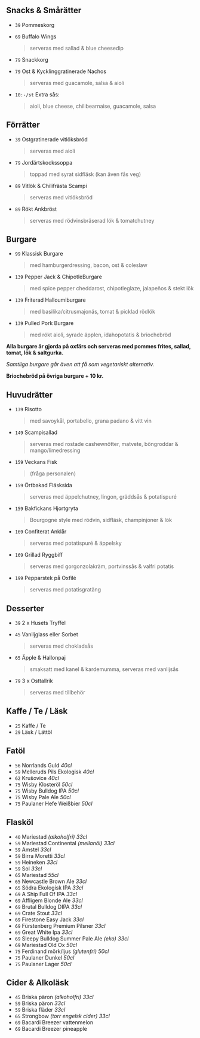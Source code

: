 
## Snacks & Smårätter

* `39` Pommeskorg

* `69` Buffalo Wings
  > serveras med sallad & blue cheesedip

* `79` Snackkorg

* `79` Ost & Kycklinggratinerade Nachos
  > serveras med guacamole, salsa & aioli

* `10:-/st` Extra sås:
  > aioli, blue cheese, chilibearnaise, guacamole, salsa


## Förrätter

* `39` Ostgratinerade vitlöksbröd
  > serveras med aioli

* `79` Jordärtskockssoppa
  > toppad med syrat sidfläsk (kan även fås veg)

* `89` Vitlök & Chilifrästa Scampi
  > serveras med vitlöksbröd

* `89` Rökt Ankbröst
  > serveras med rödvinsbräserad lök & tomatchutney


## Burgare

* `99` Klassisk Burgare
  > med hamburgerdressing, bacon, ost & coleslaw

* `139` Pepper Jack & ChipotleBurgare
  > med spice pepper cheddarost, chipotleglaze, jalapeños & stekt lök

* `139` Friterad Halloumiburgare
  > med basilika/citrusmajonäs, tomat & picklad rödlök

* `139` Pulled Pork Burgare
  > med rökt aioli, syrade äpplen, idahopotatis & briochebröd

**Alla burgare är gjorda på oxfärs och serveras med pommes frites, sallad, tomat, lök & saltgurka.**

*Samtliga burgare går även att få som vegetariskt alternativ.*

**Briochebröd på övriga burgare + 10 kr.**


## Huvudrätter

* `139` Risotto
  > med savoykål, portabello, grana padano & vitt vin

* `149` Scampisallad
  > serveras med rostade cashewnötter, matvete, böngroddar & mango/limedressing

* `159` Veckans Fisk
  > (fråga personalen)

* `159` Örtbakad Fläsksida
  > serveras med äppelchutney, lingon, gräddsås & potatispuré

* `159` Bakfickans Hjortgryta
  > Bourgogne style med rödvin, sidfläsk, champinjoner & lök

* `169` Confiterat Anklår
  > serveras med potatispuré & äppelsky

* `169` Grillad Ryggbiff
  > serveras med gorgonzolakräm, portvinssås & valfri potatis

* `199` Pepparstek på Oxfilé
  > serveras med potatisgratäng


## Desserter

* `39` 2 x Husets Tryffel

* `45` Vaniljglass eller Sorbet
  > serveras med chokladsås

* `65` Äpple & Hallonpaj
  > smaksatt med kanel & kardemumma, serveras med vanlijsås

* `79` 3 x Osttallrik
  > serveras med tillbehör


## Kaffe / Te / Läsk

* `25` Kaffe / Te
* `29` Läsk / Lättöl


## Fatöl

* `56` Norrlands Guld _40cl_
* `59` Melleruds Pils Ekologisk _40cl_
* `62` Krušovice _40cl_
* `75` Wisby Klosteröl _50cl_
* `75` Wisby Bulldog IPA _50cl_
* `75` Wisby Pale Ale _50cl_
* `75` Paulaner Hefe Weißbier _50cl_


## Flasköl

* `40` Mariestad _(alkoholfri) 33cl_
* `59` Mariestad Continental _(mellanöl) 33cl_
* `59` Amstel _33cl_
* `59` Birra Moretti _33cl_
* `59` Heineken _33cl_
* `59` Sol _33cl_
* `65` Mariestad _55cl_
* `65` Newcastle Brown Ale _33cl_
* `65` Södra Ekologisk IPA _33cl_
* `69` A Ship Full Of IPA _33cl_
* `69` Affligem Blonde Ale _33cl_
* `69` Brutal Bulldog DIPA _33cl_
* `69` Crate Stout _33cl_
* `69` Firestone Easy Jack _33cl_
* `69` Fürstenberg Premium Pilsner _33cl_
* `69` Great White Ipa _33cl_
* `69` Sleepy Bulldog Summer Pale Ale _(eko) 33cl_
* `69` Mariestad Old Ox _50cl_
* `75` Ferdinand mörk/ljus _(glutenfri) 50cl_
* `75` Paulaner Dunkel _50cl_
* `75` Paulaner Lager _50cl_


## Cider & Alkoläsk

* `45` Briska päron _(alkoholfri) 33cl_
* `59` Briska päron _33cl_
* `59` Briska fläder _33cl_
* `65` Strongbow _(torr engelsk cider) 33cl_
* `69` Bacardi Breezer vattenmelon
* `69` Bacardi Breezer pineapple